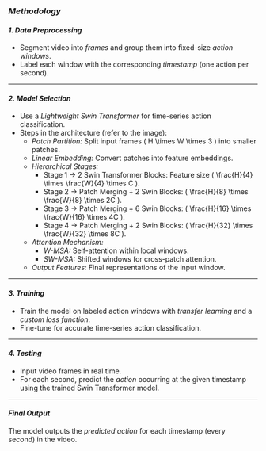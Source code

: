 ### *Methodology*  

#### *1. Data Preprocessing*  
- Segment video into *frames* and group them into fixed-size *action windows*.  
- Label each window with the corresponding *timestamp* (one action per second).

---

#### *2. Model Selection*  
- Use a *Lightweight Swin Transformer* for time-series action classification.  
- Steps in the architecture (refer to the image):  
   - *Patch Partition:* Split input frames \( H \times W \times 3 \) into smaller patches.  
   - *Linear Embedding:* Convert patches into feature embeddings.  
   - *Hierarchical Stages:*  
     - Stage 1 → 2 Swin Transformer Blocks: Feature size \( \frac{H}{4} \times \frac{W}{4} \times C \).  
     - Stage 2 → Patch Merging + 2 Swin Blocks: \( \frac{H}{8} \times \frac{W}{8} \times 2C \).  
     - Stage 3 → Patch Merging + 6 Swin Blocks: \( \frac{H}{16} \times \frac{W}{16} \times 4C \).  
     - Stage 4 → Patch Merging + 2 Swin Blocks: \( \frac{H}{32} \times \frac{W}{32} \times 8C \).  
   - *Attention Mechanism:*  
     - *W-MSA:* Self-attention within local windows.  
     - *SW-MSA:* Shifted windows for cross-patch attention.  
   - *Output Features:* Final representations of the input window.

---

#### *3. Training*  
- Train the model on labeled action windows with *transfer learning* and a *custom loss function*.  
- Fine-tune for accurate time-series action classification.

---

#### *4. Testing*  
- Input video frames in real time.  
- For each second, predict the *action* occurring at the given timestamp using the trained Swin Transformer model.

---

#### *Final Output*  
The model outputs the *predicted action* for each timestamp (every second) in the video.
